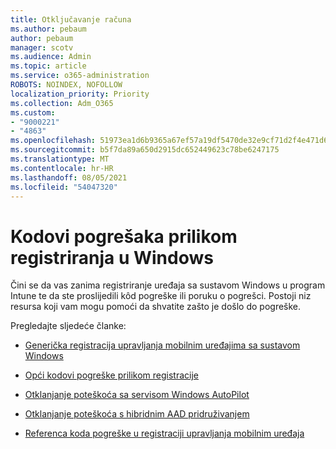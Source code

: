 ```yaml
---
title: Otključavanje računa
ms.author: pebaum
author: pebaum
manager: scotv
ms.audience: Admin
ms.topic: article
ms.service: o365-administration
ROBOTS: NOINDEX, NOFOLLOW
localization_priority: Priority
ms.collection: Adm_O365
ms.custom:
- "9000221"
- "4863"
ms.openlocfilehash: 51973ea1d6b9365a67ef57a19df5470de32e9cf71d2f4e471d69e7fa2caa44a9
ms.sourcegitcommit: b5f7da89a650d2915dc652449623c78be6247175
ms.translationtype: MT
ms.contentlocale: hr-HR
ms.lasthandoff: 08/05/2021
ms.locfileid: "54047320"
---
```

# <a name="windows-enrolment-error-codes"></a>Kodovi pogrešaka prilikom registriranja u Windows

Čini se da vas zanima registriranje uređaja sa sustavom Windows u program Intune te da ste proslijedili kôd pogreške ili poruku o pogrešci. Postoji niz resursa koji vam mogu pomoći da shvatite zašto je došlo do pogreške.
 
Pregledajte sljedeće članke:

- [Generička registracija upravljanja mobilnim uređajima sa sustavom Windows](https://docs.microsoft.com/mem/intune/enrollment/troubleshoot-windows-enrollment-errors)

- [Opći kodovi pogreške prilikom registracije](https://docs.microsoft.com/mem/intune/enrollment/troubleshoot-device-enrollment-in-intune#general-enrollment-error-codes)

- [Otklanjanje poteškoća sa servisom Windows AutoPilot](https://docs.microsoft.com/windows/deployment/windows-autopilot/troubleshooting)

- [Otklanjanje poteškoća s hibridnim AAD pridruživanjem](https://docs.microsoft.com/azure/active-directory/devices/troubleshoot-hybrid-join-windows-current)

- [Referenca koda pogreške u registraciji upravljanja mobilnim uređaja](https://docs.microsoft.com/windows/win32/mdmreg/mdm-registration-constants)
